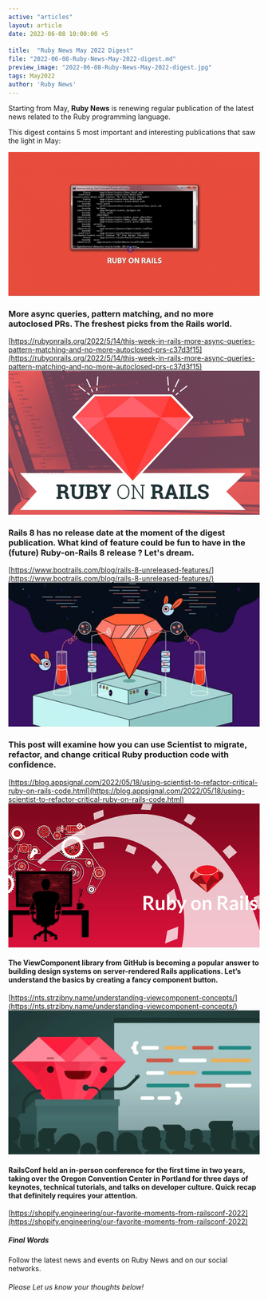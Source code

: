 ```yaml
---
active: "articles"
layout: article
date: 2022-06-08 10:00:00 +5

title:  "Ruby News May 2022 Digest"
file: "2022-06-08-Ruby-News-May-2022-digest.md"
preview_image: "2022-06-08-Ruby-News-May-2022-digest.jpg"
tags: May2022
author: 'Ruby News'
---
```


Starting from May, **Ruby News** is renewing regular publication of the latest news related to the Ruby programming language.

This digest contains 5 most important and interesting publications that saw the light in May:

![execution strategy](/post_images/2022-05-16/2022-05-16-More-async-queries,-pattern-matching-and-no-more-autoclosed-PRs.jpg) 
### More async queries, pattern matching, and no more autoclosed PRs. The freshest picks from the Rails world.
[https://rubyonrails.org/2022/5/14/this-week-in-rails-more-async-queries-pattern-matching-and-no-more-autoclosed-prs-c37d3f15](https://rubyonrails.org/2022/5/14/this-week-in-rails-more-async-queries-pattern-matching-and-no-more-autoclosed-prs-c37d3f15)
![execution strategy](/post_images/2022-05-25/2022-05-25-Rails-8-unreleased-features.jpg) 
###  Rails 8 has no release date at the moment of the digest publication. What kind of feature could be fun to have in the (future) Ruby-on-Rails 8 release ? Let's dream.
[https://www.bootrails.com/blog/rails-8-unreleased-features/](https://www.bootrails.com/blog/rails-8-unreleased-features/)
![execution strategy](/post_images/2022-05-19/2022-05-19-Using-Scientist-to-Refactor-Critical-Ruby-on-Rails-Code.jpg) 
###  This post will examine how you can use Scientist to migrate, refactor, and change critical Ruby production code with confidence.
[https://blog.appsignal.com/2022/05/18/using-scientist-to-refactor-critical-ruby-on-rails-code.html](https://blog.appsignal.com/2022/05/18/using-scientist-to-refactor-critical-ruby-on-rails-code.html)
![execution strategy](/post_images/2022-05-23/2022-05-23-Understanding-ViewComponent-concepts.jpg) 
####  The ViewComponent library from GitHub is becoming a popular answer to building design systems on server-rendered Rails applications. Let’s understand the basics by creating a fancy component button.
[https://nts.strzibny.name/understanding-viewcomponent-concepts/](https://nts.strzibny.name/understanding-viewcomponent-concepts/)
![execution strategy](/post_images/2022-05-31/2022-05-31-Favorite-Moments-From-RailsConf-2022.jpg) 
####  RailsConf held an in-person conference for the first time in two years, taking over the Oregon Convention Center in Portland for three days of keynotes, technical tutorials, and talks on developer culture. Quick recap that definitely requires your attention. 
[https://shopify.engineering/our-favorite-moments-from-railsconf-2022](https://shopify.engineering/our-favorite-moments-from-railsconf-2022)

##### Final Words

Follow the latest news and events on Ruby News and on our social networks.

###### Please Let us know your thoughts below!
